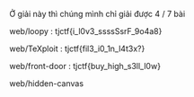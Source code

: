 Ở giải này thì chúng mình chỉ giải được 4 / 7 bài

web/loopy : tjctf{i_l0v3_ssssSsrF_9o4a8}

web/TeXploit : tjctf{fil3_i0_1n_l4t3x?}

web/front-door : tjctf{buy_high_s3ll_l0w}

web/hidden-canvas


